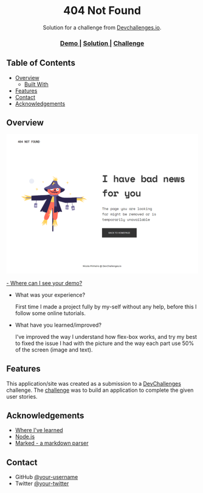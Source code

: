 <!-- Please update value in the {}  -->

<h1 align="center">404 Not Found</h1>

<div align="center">
   Solution for a challenge from  <a href="http://devchallenges.io" target="_blank">Devchallenges.io</a>.
</div>

<div align="center">
  <h3>
    <a href="https://silly-bell-f7fbc5.netlify.app/">
      Demo
    </a>
    <span> | </span>
    <a href="https://devchallenges.io/solutions/L5EWuJyFWlf0l6fMrrfJ">
      Solution
    </a>
    <span> | </span>
    <a href="https://devchallenges.io/challenges/wBunSb7FPrIepJZAg0sY">
      Challenge
    </a>
  </h3>
</div>

<!-- TABLE OF CONTENTS -->

## Table of Contents

- [Overview](#overview)
  - [Built With](#built-with)
- [Features](#features)
- [Contact](#contact)
- [Acknowledgements](#acknowledgements)

<!-- OVERVIEW -->

## Overview

![screenshot](https://raw.githubusercontent.com/Elxilon/devchall-1/main/preview.PNG)

  <a href="https://silly-bell-f7fbc5.netlify.app/">
      - Where can I see your demo?
  </a>

- What was your experience?

  First time I made a project fully by my-self without any help, before this I follow some online tutorials.

- What have you learned/improved?

  I've improved the way I understand how flex-box works, and try my best to fixed the issue I had with the picture and the way each part use 50% of the screen (image and text).

## Features

<!-- List the features of your application or follow the template. Don't share the figma file here :) -->

This application/site was created as a submission to a [DevChallenges](https://devchallenges.io/challenges) challenge. The [challenge](https://devchallenges.io/challenges/wBunSb7FPrIepJZAg0sY) was to build an application to complete the given user stories.

## Acknowledgements

<!-- This section should list any articles or add-ons/plugins that helps you to complete the project. This is optional but it will help you in the future. For exmpale -->

- [Where I've learned](https://dyma.fr/)
- [Node.js](https://nodejs.org/)
- [Marked - a markdown parser](https://github.com/chjj/marked)

## Contact

<!-- - Website [your-website.com](https://{your-web-site-link}) -->

- GitHub [@your-username](https://github.com/Elxilon)
- Twitter [@your-twitter](https://twitter.com/Elxilon)
